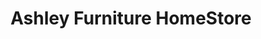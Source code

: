 ---
title: "Ashley Furniture HomeStore"
url: /lower-hutt/ashley-furniture-homestore/
shop: Möbel
---